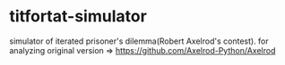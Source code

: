 # titfortat-simulator<br>
simulator of iterated prisoner's dilemma(Robert Axelrod's contest). for analyzing
original version => https://github.com/Axelrod-Python/Axelrod

